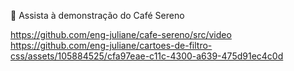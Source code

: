 🎥 Assista à demonstração do Café Sereno

https://github.com/eng-juliane/cafe-sereno/src/video
https://github.com/eng-juliane/cartoes-de-filtro-css/assets/105884525/cfa97eae-c11c-4300-a639-475d91ec4c0d
